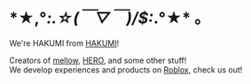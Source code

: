 # \*★,°*:.☆(￣▽￣)/$:*.°★\* 。
We're HAKUMI from [HAKUMI](https://www.voxelified.com/team/voxelified)!

Creators of [mellow](https://github.com/hakusoda/mellow), [HERO](https://github.com/hero-devs/HERO), and some other stuff!<br/>
We develop experiences and products on [Roblox](https://www.roblox.com/groups/14242138), check us out!
